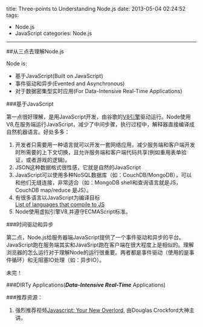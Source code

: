 title: Three-points to Understanding Node.js
date: 2013-05-04 02:24:52
tags:
- Node.js
- JavaScript
categories: Node.js
---

##从三点去理解Node.js

Node is:  

  * 基于JavaScript(Built on JavaScript)
  * 事件驱动和异步(Evented and Asynchronous)
  * 对于数据密集型实时应用(For Data-Intensive Real-Time Applications)

<!-- more -->

###基于JavaScript

第一点很好理解，是用JavaScript开发，由谷歌的[V8引擎](https://code.google.com/p/v8/)驱动运行。Node使用V8,在服务端运行JavaScript，减少了中间步骤，执行过程中，解释器直接编译成自然机器语言。好处多多：

1. 开发者只需要用一种语言就可以开发一套网络应用，减少服务端和客户端开发时所需要的上下文切换，且允许服务端和客户端代码共享(例如重用表单验证，或者游戏的逻辑)。
2. JSON这种数据格式很性感，它就是自然的JavaScript
3. JavaScript可以使用多种NoSQL数据库（如：CouchDB/MongoDB），可以和他们无缝连接，非常适合（如：MongoDB shell和查询语言就是JS，CouchDB map/reduce 是JS）。
4. 有很多语言以JavaScript为编译目标      
[List of languages that compile to JS](https://github.com/jashkenas/coffee-script/wiki/List-of-languages-that-compile-to-JS)
5. Node使用虚拟引擎V8,并遵守ECMAScript标准。

###时间驱动和异步

第二点，Node.js给服务器端JavaScript提供了一个事件驱动和异步的平台。JavaScript跑在服务端其实和JavaSript跑在客户端在很大程度上是相似的。理解浏览器的怎么运行对于理解Node的运行很重要。两者都是事件驱动（使用的是事件循环）和无阻塞IO处理（如：异步IO）。

未完！

###DIRTy Applications(___Data-Intensive Real-Time___ Applications)




###推荐资源：

1. 强烈推荐视频[Javascript: Your New Overlord](//www.youtube.com/watch?v=Trurfqh_6fQ), 由Douglas Crockford大神主讲。

